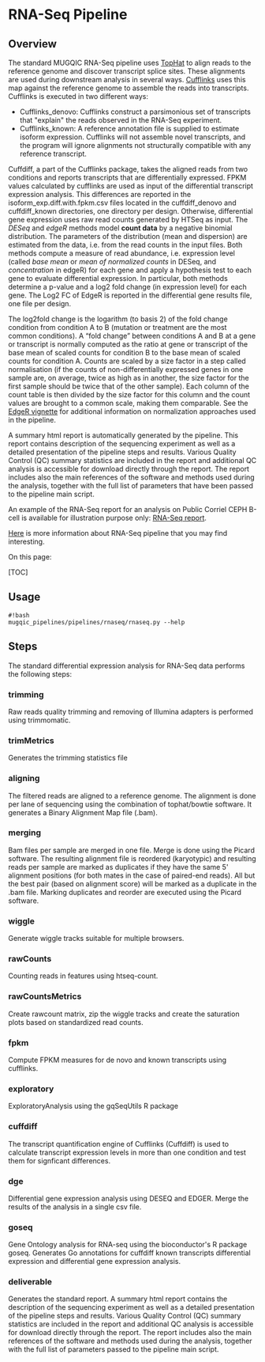 RNA-Seq Pipeline
================


Overview
--------
The standard MUGQIC RNA-Seq pipeline uses [TopHat](http://tophat.cbcb.umd.edu/) to align reads to the reference genome and discover transcript splice sites. These alignments are used during downstream analysis in several ways. [Cufflinks](http://cufflinks.cbcb.umd.edu/) uses this map against the reference genome to assemble the reads into transcripts. Cufflinks is executed in two different ways:

* Cufflinks_denovo: Cufflinks construct a parsimonious set of transcripts that "explain" the reads observed in the RNA-Seq experiment.
* Cufflinks_known: A reference annotation file is supplied to estimate isoform expression. Cufflinks will not assemble novel transcripts, and the program will ignore alignments not structurally compatible with any reference transcript.

Cuffdiff, a part of the Cufflinks package, takes the aligned reads from two conditions and reports transcripts that are differentially expressed. FPKM values calculated by cufflinks are used as input of the differential transcript expression analysis. This differences are reported in the isoform_exp.diff.with.fpkm.csv files located in the cuffdiff_denovo and cuffdiff_known directories, one directory per design. Otherwise, differential gene expression uses raw read counts generated by HTSeq as input. The *DESeq* and *edgeR* methods model **count data** by a negative binomial distribution. The parameters of the distribution (mean and dispersion) are estimated from the data, i.e. from the read counts in the input files. Both methods compute a measure of read abundance, i.e. expression level (called *base mean* or *mean of normalized counts* in DESeq, and *concentration* in edgeR) for each gene and apply a hypothesis test to each gene to evaluate differential expression. In particular, both methods determine a p-value and a log2 fold change (in expression level) for each gene. The Log2 FC of EdgeR is reported in the differential gene results file, one file per design.

The log2fold change is the logarithm (to basis 2) of the fold change condition from condition A to B (mutation or treatment are the most common conditions). A “fold change” between conditions A and B at a gene or transcript is normally computed as the ratio at gene or transcript of the base mean of scaled counts for condition B to the base mean of scaled counts for condition A. Counts are scaled by a size factor in a step called normalisation (if the counts of non-differentially expressed genes in one sample are, on average, twice as high as in another,  the size factor for the first sample should be twice that of the other sample).  Each column of the count table is then divided by the size factor for this column and the count values are brought to a common scale, making them comparable. See the [EdgeR vignette](http://www.bioconductor.org/packages/2.12/bioc/vignettes/edgeR/inst/doc/edgeR.pdf) for additional information on normalization approaches used in the pipeline.

 

A summary html report is automatically generated by the pipeline. This report contains description of the sequencing experiment as well as a detailed presentation of the pipeline steps and results. Various Quality Control (QC) summary statistics are included in the report and additional QC analysis is accessible for download directly through the report. The report includes also the main references of the software and methods used during the analysis, together with the full list of parameters that have been passed to the pipeline main script.

An example of the RNA-Seq report for an analysis on Public Corriel CEPH B-cell is available for illustration purpose only: [RNA-Seq report](http://gqinnovationcenter.com/services/bioinformatics/tools/rnaReport/index.html).

[Here](https://bitbucket.org/mugqic/mugqic_pipelines/downloads/MUGQIC_Bioinfo_RNA-Seq.pptx) is more information about RNA-Seq pipeline that you may find interesting.


On this page:

[TOC]

Usage
-----
```
#!bash
mugqic_pipelines/pipelines/rnaseq/rnaseq.py --help
```


Steps
-----
The standard differential expression analysis for RNA-Seq data performs the following steps:

### trimming
Raw reads quality trimming and removing of Illumina adapters is performed using trimmomatic. 

### trimMetrics
Generates the trimming statistics file

### aligning
The filtered reads are aligned to a reference genome. The alignment is done per lane of sequencing using the combination of tophat/bowtie software. It generates a Binary Alignment Map file (.bam).

### merging
Bam files per sample are merged in one file. Merge is done using the Picard software. The resulting alignment file is reordered (karyotypic) and resulting reads per sample are marked as duplicates if they have the same 5' alignment positions (for both mates in the case of paired-end reads). All but the best pair (based on alignment score) will be marked as a duplicate in the .bam file. Marking duplicates and reorder are executed using the Picard software.

### wiggle
Generate wiggle tracks suitable for multiple browsers.

### rawCounts
Counting reads in features using htseq-count.

### rawCountsMetrics
Create rawcount matrix, zip the wiggle tracks and create the saturation plots based on standardized read counts.

### fpkm
Compute FPKM measures for de novo and known transcripts using cufflinks.

### exploratory
ExploratoryAnalysis using the gqSeqUtils R package

### cuffdiff
The transcript quantification engine of Cufflinks (Cuffdiff) is used to calculate transcript expression levels in more than one condition and test them for signficant differences.

### dge
Differential gene expression analysis using DESEQ and EDGER. Merge the results of the analysis in a single csv file.

### goseq
Gene Ontology analysis for RNA-seq using the bioconductor's R package goseq. Generates Go annotations for cuffdiff known transcripts differential expression and differential gene expression analysis.

### deliverable
Generates the standard report. A summary html report contains the description of the sequencing experiment as well as a detailed presentation of the pipeline steps and results. Various Quality Control (QC) summary statistics are included in the report and additional QC analysis is accessible for download directly through the report. The report includes also the main references of the software and methods used during the analysis, together with the full list of parameters passed to the pipeline main script.
